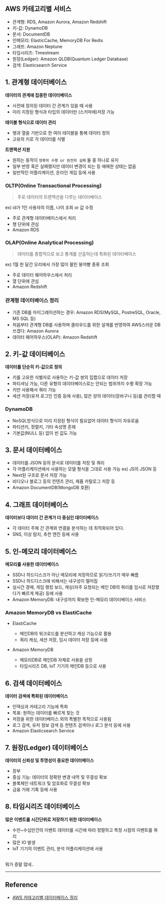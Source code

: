 <h2 id="aws-카테고리별-서비스">AWS 카테고리별 서비스</h2>
<ul>
<li>관계형: RDS, Amazon Aurora, Amazon Redshift</li>
<li>키-값: DynamoDB</li>
<li>문서: DocumentDB</li>
<li>인메모리: ElasticCache, MemoryDB For Redis</li>
<li>그래프: Amazon Neptune</li>
<li>타임시리즈: Timestream</li>
<li>원장(Ledger): Amazon QLDB(Quantum Ledger Database)</li>
<li>검색: Elasticsearch Service</li>
</ul>
<h2 id="1-관계형-데이터베이스">1. 관계형 데이터베이스</h2>
<p><strong>데이터의 관계에 집중한 데이터베이스</strong></p>
<ul>
<li>사전에 정의된 데이터 간 관계가 있을 때 사용</li>
<li>미리 지정된 형식과 타입의 데이터만 (스키마에)저장 가능</li>
</ul>
<p><strong>테이블 형식으로 데이터 관리</strong></p>
<ul>
<li>행과 열을 기반으로 한 여러 테이블을 통해 데이터 정의</li>
<li>고유의 키로 각 데이터를 식별</li>
</ul>
<p><strong>트랜잭션 지원</strong></p>
<ul>
<li>원하는 동작이 <code>정확히 수행 or 완전히 실패</code> 둘 중 하나로 유지</li>
<li>일부 반영 혹은 실패했지만 데이터 변경이 되는 등 애매한 상태는 없음</li>
<li>일반적인 어플리케이션, 온라인 게임 등에 사용</li>
</ul>
<h3 id="oltponline-transactional-processing">OLTP(Online Transactional Processing)</h3>
<blockquote>
<p>주로 데이터의 트랜잭션을 다루는 데이터베이스</p>
</blockquote>
<p>ex) id가 1인 사용자의 이름, 나이 조회 or 값 수정</p>
<ul>
<li>주로 관계형 데이터베이스에서 처리</li>
<li>행 단위에 관심</li>
<li>Amazon RDS</li>
</ul>
<h3 id="olaponline-analytical-processing">OLAP(Online Analytical Processing)</h3>
<blockquote>
<p>데이터를 종합적으로 보고 통계를 산출하는데 특화된 데이터베이스</p>
</blockquote>
<p>ex) 1월 한 달간 오리에서 가장 많이 팔린 붕어빵 종류 조회</p>
<ul>
<li>주로 데이터 웨어하우스에서 처리</li>
<li>열 단위에 관심</li>
<li>Amazon Redshift</li>
</ul>
<h3 id="관계형-데이터베이스-정리">관계형 데이터베이스 정리</h3>
<ul>
<li>기존 DB를 마이그레이션하는 경우: Amazon RDS(MySQL, PostreSQL, Oracle, MS SQL 등)</li>
<li>처음부터 관계형 DB를 사용하며 클라우드를 위한 설계를 반영하여 AWS스러운 DB 쓰겠다: Amazon Aurora </li>
<li>데이터 웨어하우스(OLAP): Amazon Redshift</li>
</ul>
<h2 id="2-키-값-데이터베이스">2. 키-값 데이터베이스</h2>
<p><strong>데이터를 단순히 키-값으로 정의</strong></p>
<ul>
<li>키를 고유한 식별자로 사용하는 키-값 쌍의 집합으로 데이터 저장</li>
<li>파티셔닝 가능, 다른 유형의 데이터베이스로는 안되는 범위까지 수평 확장 가능</li>
<li>키만 사용해서 쿼리 가능</li>
<li>세션 저장(유저 로그인 인증 등에 사용), 많은 양의 데이터(장바구니 등)를 관리할 때</li>
</ul>
<h3 id="dynamodb">DynamoDB</h3>
<ul>
<li>NoSQL방식으로 미리 지정된 형식이 필요없어 데이터 형식이 자유로움</li>
<li>파티션키, 정렬키, 기타 속성명 존재</li>
<li>기본값(NULL 등) 없이 빈 값도 가능</li>
</ul>
<h2 id="3-문서-데이터베이스">3. 문서 데이터베이스</h2>
<ul>
<li>데이터를 JSON 등의 문서로 데이터를 저장 및 쿼리</li>
<li>각 어플리케이션에서 사용하는 모델 형식을 그대로 사용 가능 ex) JS의 JSON 등</li>
<li>Next된 구조로 문서 저장 가능</li>
<li>비디오나 블로그 등의 컨텐츠 관리, 제품 카탈로그 저장 등</li>
<li>Amazon DocumentDB(MongoDB 호환)</li>
</ul>
<h2 id="4-그래프-데이터베이스">4. 그래프 데이터베이스</h2>
<p><strong>데이터보다 데이터 간 관계가 더 중심인 데이터베이스</strong></p>
<ul>
<li>각 데이터 주체 간 관계와 연결을 분석하는 데 최적화되어 있다.</li>
<li>SNS, 이상 탐지, 추천 엔진 등에 사용</li>
</ul>
<h2 id="5-인-메모리-데이터베이스">5. 인-메모리 데이터베이스</h2>
<p><strong>메모리를 사용한 데이터베이스</strong></p>
<ul>
<li>SSD나 하드디스크가 아닌 메모리에 저장하므로 읽기/쓰기가 매우 빠름</li>
<li>SSD나 하드디스크에 비해서는 내구성이 떨어짐</li>
<li>실시간 경매, 게임 랭킹 보드, 캐싱(자주 요청되는 메인 DB의 쿼리를 임시로 저장했다가 빠르게 제공) 등에 사용</li>
<li>Amazon MemoryDB: 내구성까지 확보한 인-메모리 데이터베이스 서비스</li>
</ul>
<h3 id="amazon-memorydb-vs-elasticache">Amazon MemoryDB vs ElastiCache</h3>
<ul>
<li><p>ElastiCache</p>
<ul>
<li>메인DB의 워크로드를 분산하고 캐싱 기능으로 활용</li>
<li>쿼리 캐싱, 세션 저장, 임시 데이터 저장 등에 사용</li>
</ul>
</li>
<li><p>Amazon MemoryDB</p>
<ul>
<li>메모리DB로 메인DB 자체로 사용을 상정</li>
<li>타임시리즈 DB, IoT 기기의 메인DB 등으로 사용</li>
</ul>
</li>
</ul>
<h2 id="6-검색-데이터베이스">6. 검색 데이터베이스</h2>
<p><strong>데이터 검색에 특화된 데이터베이스</strong></p>
<ul>
<li>인덱싱과 카테고리 기능에 특화</li>
<li>목표: 원하는 데이터를 빠르게 찾는 것</li>
<li>저장을 위한 데이터베이스 외의 특별한 목적으로 사용됨</li>
<li>로그 검색, 유저 정보 검색 등 컨텐츠 검색이나 로그 분석 등에 사용</li>
<li>Amazon Elasticsearch Service</li>
</ul>
<h2 id="7-원장ledger-데이터베이스">7. 원장(Ledger) 데이터베이스</h2>
<p><strong>데이터의 신뢰성 및 투명성이 중요한 데이터베이스</strong></p>
<ul>
<li>장부</li>
<li>중심 기능: 데이터의 정확한 변경 내역 및 무결성 확보</li>
<li>블록체인 네트워크 및 암호화로 무결성 확보</li>
<li>금융 거래 기록 등에 사용</li>
</ul>
<h2 id="8-타임시리즈-데이터베이스">8. 타임시리즈 데이터베이스</h2>
<p><strong>많은 이벤트를 시간단위로 저장하기 위한 데이터베이스</strong></p>
<ul>
<li>수만~수십만건의 이벤트 데이터를 시간에 따라 정렬하고 특정 시점의 이벤트를 쿼리</li>
<li>많은 IO 발생</li>
<li>IoT 기기의 이벤트 관리, 분석 어플리케이션에 사용</li>
</ul>
<p><br />뭐가 증말 많네..</p>
<hr />
<h2 id="reference">Reference</h2>
<ul>
<li><a href="https://youtu.be/mRBpWLssAZQ?si=nEAY4ShfYXgrj7Ua">AWS 카테고리별 데이터베이스 정리</a></li>
</ul>
